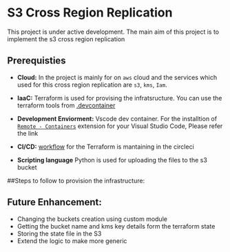 # S3 Cross  Region Replication 

This project is under active development. The main aim of this project is to implement the s3 cross region replication

## Prerequisties ##

- **Cloud:** In the project is mainly for on `aws` cloud and the services which used for this cross region replication are `s3`, `kms`, `Iam`. 

- **IaaC:** Terraform is used for provising the infratsructure. You can use the terraform tools from [.devcontainer](./.devcontainer/devcontainer.json) 

- **Development Enviorment:** Vscode dev container. For the installtion of [`Remote - Containers`](https://code.visualstudio.com/docs/remote/containers-tutorial) extension for your Visual Studio Code, Please refer the link

- **CI/CD:** [workflow](./.circleci/config.yml) for the Terraform is mantaining in the circleci 
- **Scripting language** Python is used for uploading the files to the s3 bucket

##Steps to follow to provision the infrastructure:



## Future Enhancement:

- Changing the buckets creation using custom module
- Getting the bucket  name and kms key details form the terraform state 
- Storing the state file in the S3
- Extend the logic to make more generic  